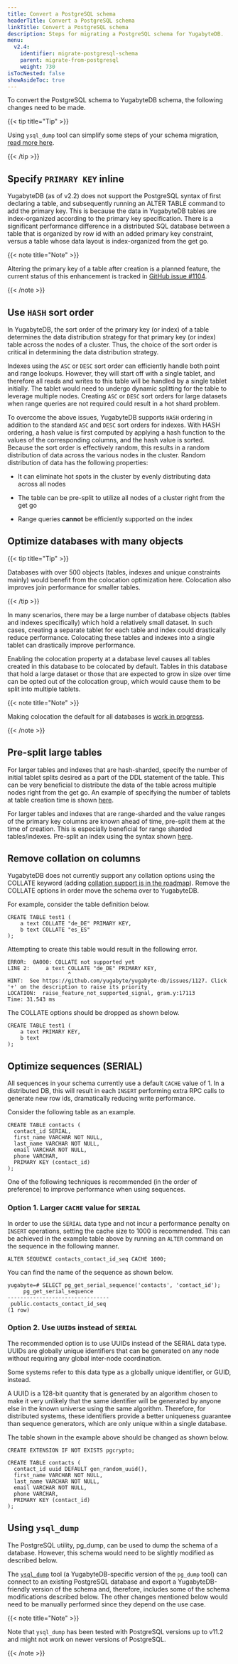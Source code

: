 ```yaml
---
title: Convert a PostgreSQL schema
headerTitle: Convert a PostgreSQL schema
linkTitle: Convert a PostgreSQL schema
description: Steps for migrating a PostgreSQL schema for YugabyteDB.
menu:
  v2.4:
    identifier: migrate-postgresql-schema
    parent: migrate-from-postgresql
    weight: 730
isTocNested: false
showAsideToc: true
---
```


To convert the PostgreSQL schema to YugabyteDB schema, the following changes need to be made. 

{{< tip title="Tip" >}}

Using `ysql_dump` tool can simplify some steps of your schema migration, [read more here](#using-ysql-dump).

{{< /tip >}}

## Specify `PRIMARY KEY` inline

YugabyteDB (as of v2.2) does not support the PostgreSQL syntax of first declaring a table, and subsequently running an ALTER TABLE command to add the primary key. This is because the data in YugabyteDB tables are index-organized according to the primary key specification. There is a significant performance difference in a distributed SQL database between a table that is organized by row id with an added primary key constraint, versus a table whose data layout is index-organized from the get go.

{{< note title="Note" >}}

Altering the primary key of a table after creation is a planned feature, the current status of this enhancement is tracked in [GitHub issue #1104](https://github.com/yugabyte/yugabyte-db/issues/1104).

{{< /note >}}


## Use `HASH` sort order

In YugabyteDB, the sort order of the primary key (or index) of a table determines the data distribution strategy for that primary key (or index) table across the nodes of a cluster. Thus, the choice of the sort order is critical in determining the data distribution strategy.

Indexes using the `ASC` or `DESC` sort order can efficiently handle both point and range lookups. However, they will start off with a single tablet, and therefore all reads and writes to this table will be handled by a single tablet initially. The tablet would need to undergo dynamic splitting for the table to leverage multiple nodes. Creating `ASC` or `DESC` sort orders for large datasets when range queries are not required could result in a hot shard problem.

To overcome the above issues, YugabyteDB supports `HASH` ordering in addition to the standard `ASC` and `DESC` sort orders for indexes. With HASH ordering, a hash value is first computed by applying a hash function to the values of the corresponding columns, and the hash value is sorted. Because the sort order is effectively random, this results in a random distribution of data across the various nodes in the cluster. Random distribution of data has the following properties:

* It can eliminate hot spots in the cluster by evenly distributing data across all nodes

* The table can be pre-split to utilize all nodes of a cluster right from the get go

* Range queries **cannot** be efficiently supported on the index

## Optimize databases with many objects

{{< tip title="Tip" >}}

Databases with over 500 objects (tables, indexes and unique constraints mainly) would benefit from the colocation optimization here. Colocation also improves join performance for smaller tables.

{{< /tip >}}

In many scenarios, there may be a large number of database objects (tables and indexes specifically) which hold a relatively small dataset. In such cases, creating a separate tablet for each table and index could drastically reduce performance. Colocating these tables and indexes into a single tablet can drastically improve performance.

Enabling the colocation property at a database level causes all tables created in this database to be colocated by default. Tables in this database that hold a large dataset or those that are expected to grow in size over time can be opted out of the colocation group, which would cause them to be split into multiple tablets.

{{< note title="Note" >}}

Making colocation the default for all databases is [work in progress](https://github.com/yugabyte/yugabyte-db/issues/5239).

{{< /note >}}

## Pre-split large tables

For larger tables and indexes that are hash-sharded, specify the number of initial tablet splits desired as a part of the DDL statement of the table. This can be very beneficial to distribute the data of the table across multiple nodes right from the get go. An example of specifying the number of tablets at table creation time is shown [here](/latest/architecture/docdb-sharding/tablet-splitting/#hash-sharded-tables).

For larger tables and indexes that are range-sharded and the value ranges of the primary key columns are known ahead of time, pre-split them at the time of creation. This is especially beneficial for range sharded tables/indexes. Pre-split an index using the syntax shown [here](/latest/architecture/docdb-sharding/tablet-splitting/#range-sharded-tables).

## Remove collation on columns

YugabyteDB does not currently support any collation options using the COLLATE keyword (adding [collation support is in the roadmap](https://github.com/yugabyte/yugabyte-db/issues/1127)). Remove the COLLATE options in order move the schema over to YugabyteDB.

For example, consider the table definition below.

```plpgsql
CREATE TABLE test1 (
    a text COLLATE "de_DE" PRIMARY KEY,
    b text COLLATE "es_ES"
);
```

Attempting to create this table would result in the following error.

```
ERROR:  0A000: COLLATE not supported yet
LINE 2:     a text COLLATE "de_DE" PRIMARY KEY,
                   ^
HINT:  See https://github.com/yugabyte/yugabyte-db/issues/1127. Click '+' on the description to raise its priority
LOCATION:  raise_feature_not_supported_signal, gram.y:17113
Time: 31.543 ms
```

The COLLATE options should be dropped as shown below.

```plpgsql
CREATE TABLE test1 (
    a text PRIMARY KEY,
    b text
);
```

## Optimize sequences (SERIAL)

All sequences in your schema currently use a default `CACHE` value of 1. In a distributed DB, this will result in each `INSERT` performing extra RPC calls to generate new row ids, dramatically reducing write performance. 

Consider the following table as an example.

```plpgsql
CREATE TABLE contacts (
  contact_id SERIAL,
  first_name VARCHAR NOT NULL,
  last_name VARCHAR NOT NULL,
  email VARCHAR NOT NULL,
  phone VARCHAR,
  PRIMARY KEY (contact_id)
);

```

One of the following techniques is recommended (in the order of preference) to improve performance when using sequences.

### Option 1. Larger `CACHE` value for `SERIAL`

In order to use the `SERIAL` data type and not incur a performance penalty on `INSERT` operations, setting the cache size to 1000 is recommended. This can be achieved in the example table above by running an `ALTER` command on the sequence in the following manner.

```
ALTER SEQUENCE contacts_contact_id_seq CACHE 1000;
```

You can find the name of the sequence as shown below.

```
yugabyte=# SELECT pg_get_serial_sequence('contacts', 'contact_id');
     pg_get_serial_sequence
--------------------------------
 public.contacts_contact_id_seq
(1 row)
```

### Option 2. Use `UUID`s instead of `SERIAL`

The recommended option is to use UUIDs instead of the SERIAL data type. UUIDs are globally unique identifiers that can be generated on any node without requiring any global inter-node coordination. 

Some systems refer to this data type as a globally unique identifier, or GUID, instead.

A UUID is a 128-bit quantity that is generated by an algorithm chosen to make it very unlikely that the same identifier will be generated by anyone else in the known universe using the same algorithm. Therefore, for distributed systems, these identifiers provide a better uniqueness guarantee than sequence generators, which are only unique within a single database.

The table shown in the example above should be changed as shown below.

```plpgsql
CREATE EXTENSION IF NOT EXISTS pgcrypto;

CREATE TABLE contacts (
  contact_id uuid DEFAULT gen_random_uuid(),
  first_name VARCHAR NOT NULL,
  last_name VARCHAR NOT NULL,
  email VARCHAR NOT NULL,
  phone VARCHAR,
  PRIMARY KEY (contact_id)
);
```

## Using `ysql_dump`

The PostgreSQL utility, pg_dump, can be used to dump the schema of a database. However, this schema would need  to be slightly modified as described below. 

The [`ysql_dump`](../../../admin/ysql-dump) tool (a YugabyteDB-specific version of the `pg_dump` tool) can connect to an existing PostgreSQL database and export a YugabyteDB-friendly version of the schema and, therefore, includes some of the schema modifications described below. The other changes mentioned below would need to be manually performed since they depend on the use case.

{{< note title="Note" >}}

Note that `ysql_dump` has been tested with PostgreSQL versions up to v11.2 and might not work on newer versions of PostgreSQL.

{{< /note >}}
